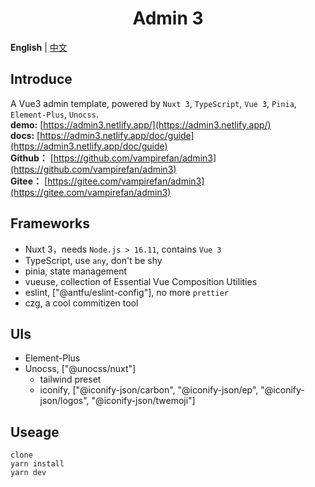 <h1 align="center">
Admin 3
</h1>

**English** | [中文](./README.md)

## Introduce  
A Vue3 admin template, powered by `Nuxt 3`, `TypeScript`, `Vue 3`, `Pinia`, `Element-Plus`, `Unocss`.  
**demo:** [https://admin3.netlify.app/](https://admin3.netlify.app/)  
**docs:** [https://admin3.netlify.app/doc/guide](https://admin3.netlify.app/doc/guide)  
**Github：** [https://github.com/vampirefan/admin3](https://github.com/vampirefan/admin3)  
**Gitee：** [https://gitee.com/vampirefan/admin3](https://gitee.com/vampirefan/admin3)  

## Frameworks  
- Nuxt 3，needs `Node.js > 16.11`, contains `Vue 3`  
- TypeScript, use `any`, don't be shy  
- pinia, state management
- vueuse, collection of Essential Vue Composition Utilities
- eslint, ["@antfu/eslint-config"], no more `prettier` 
- czg, a cool commitizen tool

## UIs
- Element-Plus
- Unocss, ["@unocss/nuxt"]
  - tailwind preset
  - iconify, ["@iconify-json/carbon", "@iconify-json/ep", "@iconify-json/logos", "@iconify-json/twemoji"]

## Useage  
```
clone
yarn install
yarn dev
```
